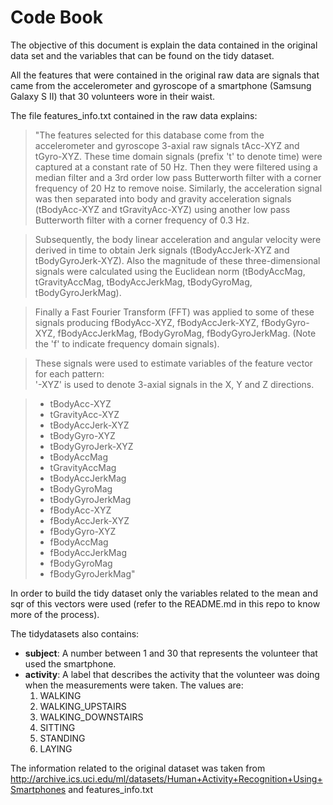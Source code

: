 # Code Book
The objective of this document is explain the data contained in the original data set and the variables that can be found on the tidy dataset.


All the features that were contained in the original raw data are signals that came from the accelerometer and gyroscope of a smartphone (Samsung Galaxy S II) that 30 volunteers wore in their waist.


The file features_info.txt contained in the raw data explains: 

>"The features selected for this database come from the accelerometer and gyroscope 3-axial raw signals tAcc-XYZ and tGyro-XYZ. These time domain signals (prefix 't' to denote time) were captured at a constant rate of 50 Hz. Then they were filtered using a median filter and a 3rd order low pass Butterworth filter with a corner frequency of 20 Hz to remove noise. Similarly, the acceleration signal was then separated into body and gravity acceleration signals (tBodyAcc-XYZ and tGravityAcc-XYZ) using another low pass Butterworth filter with a corner frequency of 0.3 Hz. 

>Subsequently, the body linear acceleration and angular velocity were derived in time to obtain Jerk signals (tBodyAccJerk-XYZ and tBodyGyroJerk-XYZ). Also the magnitude of these three-dimensional signals were calculated using the Euclidean norm (tBodyAccMag, tGravityAccMag, tBodyAccJerkMag, tBodyGyroMag, tBodyGyroJerkMag). 

>Finally a Fast Fourier Transform (FFT) was applied to some of these signals producing fBodyAcc-XYZ, fBodyAccJerk-XYZ, fBodyGyro-XYZ, fBodyAccJerkMag, fBodyGyroMag, fBodyGyroJerkMag. (Note the 'f' to indicate frequency domain signals). 

>These signals were used to estimate variables of the feature vector for each pattern:  
>'-XYZ' is used to denote 3-axial signals in the X, Y and Z directions.

>* tBodyAcc-XYZ
>* tGravityAcc-XYZ
>* tBodyAccJerk-XYZ
>* tBodyGyro-XYZ
>* tBodyGyroJerk-XYZ
>* tBodyAccMag
>* tGravityAccMag
>* tBodyAccJerkMag
>* tBodyGyroMag
>* tBodyGyroJerkMag
>* fBodyAcc-XYZ
>* fBodyAccJerk-XYZ
>* fBodyGyro-XYZ
>* fBodyAccMag
>* fBodyAccJerkMag
>* fBodyGyroMag
>* fBodyGyroJerkMag"

In order to build the tidy dataset only the variables related to the mean and sqr of this vectors were used (refer to the README.md in this repo to know more of the process).

The tidydatasets also contains:
* **subject**: A number between 1 and 30 that represents the volunteer that used the smartphone.
* **activity**: A label that describes the activity that the volunteer was doing when the measurements were taken. The values are:
  1. WALKING
  2. WALKING_UPSTAIRS
  3. WALKING_DOWNSTAIRS
  4. SITTING
  5. STANDING
  6. LAYING 


The information related to the original dataset was taken from http://archive.ics.uci.edu/ml/datasets/Human+Activity+Recognition+Using+Smartphones
and features_info.txt 